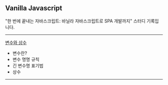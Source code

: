 ## Vanilla Javascript

"한 번에 끝내는 자바스크립트: 바닐라 자바스크립트로 SPA 개발까지" 스터디 기록입니다. 

---
[변수와 상수](https://general-biplane-e1e.notion.site/261d858c2baa80dda9b9f5174210f5a6?source=copy_link)

- 변수란?
- 변수 명명 규칙
- 긴 변수명 표기법
- 상수
---
